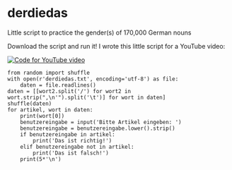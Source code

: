 # derdiedas
Little script to practice the gender(s) of 170,000 German nouns

Download the script and run it! I wrote this little script for a YouTube video:

[![Code for YouTube video](https://img.youtube.com/vi/d1PXNZ2yMPs/hqdefault.jpg)](https://www.youtube.com/embed/d1PXNZ2yMPs)


```
from random import shuffle
with open(r'derdiedas.txt', encoding='utf-8') as file:
    daten = file.readlines()
daten = [[wort2.split('/') for wort2 in wort.strip(",\n'").split('\t')] for wort in daten]
shuffle(daten)
for artikel, wort in daten:
    print(wort[0])
    benutzereingabe = input('Bitte Artikel eingeben: ')
    benutzereingabe = benutzereingabe.lower().strip()
    if benutzereingabe in artikel:  
        print('Das ist richtig!')
    elif benutzereingabe not in artikel:
        print('Das ist falsch!')
    print(5*'\n')
```
